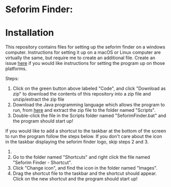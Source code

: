 # Seforim Finder: 

# Installation 
This repository contains files for setting up the seforim finder on a windows computer. Instructions for setting it up on a macOS or Linux computer are virtually the same, but require me to create an additional file. Create an issue [here](https://github.com/shmueldabomb441/YGW-Seforim-Catalog/issues/new/choose) if you would like instructions for setting the program up on those platforms.

Steps: 
 1. Click on the green button above labeled "Code", and click "Download as zip" to download the contents of this repository into a zip file and unzip/extract the zip file
 2. Download the Java programming language which allows the program to run, from [here](https://download.java.net/java/GA/jdk11/13/GPL/openjdk-11.0.1_windows-x64_bin.zip) and extract the zip file to the folder named "Scripts".
 3. Double-click the file in the Scripts folder named "SeforimFinder.bat" and the program should start up!

If you would like to add a shortcut to the taskbar at the bottom of the screen to run the program follow the steps below. If you don't care about the icon in the taskbar displaying the seforim finder logo, skip steps 2 and 3.

 1. 
 2. Go to the folder named "Shortcuts" and right click the file named "Seforim Finder - Shortcut".
 3. Click "Change icon", and find the icon in the folder named "Images".
 4. Drag the shortcut file to the taskbar and the shortcut should appear. Click on the new shortcut and the program should start up!

